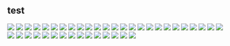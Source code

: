 ## test

![](/photos/000044810006.jpg)
![](/photos/000048280025.jpg)
![](/photos/000048270011.jpg)
![](/photos/000044810029.jpg)
![](/photos/000044810001.jpg)
![](/photos/000048270013.jpg)
![](/photos/000048270012.jpg)
![](/photos/000044810019.jpg)
![](/photos/000048280011.jpg)
![](/photos/000048280017.jpg)
![](/photos/000044810022.jpg)
![](/photos/000048280003.jpg)
![](/photos/000048270014.jpg)
![](/photos/000044810027.jpg)
![](/photos/000044810007.jpg)
![](/photos/000044810009.jpg)
![](/photos/000048280010.jpg)
![](/photos/000048280004.jpg)
![](/photos/000048280014.jpg)
![](/photos/000044810023.jpg)
![](/photos/000048270026.jpg)
![](/photos/000048270028.jpg)
![](/photos/000044810004.jpg)
![](/photos/000048270024.jpg)
![](/photos/000044810008.jpg)
![](/photos/000048270020.jpg)
![](/photos/000048270002.jpg)
![](/photos/000048280019.jpg)
![](/photos/000044810020.jpg)
![](/photos/000048280009.jpg)
![](/photos/000048280012.jpg)
![](/photos/000048270016.jpg)
![](/photos/000048280005.jpg)
![](/photos/000044810014.jpg)
![](/photos/000044810003.jpg)
![](/photos/000048280020.jpg)
![](/photos/000048280029.jpg)
![](/photos/000048280028.jpg)
![](/photos/000048270022.jpg)
![](/photos/000048270032.jpg)
